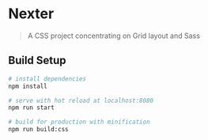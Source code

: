 # Nexter

> A CSS project concentrating on Grid layout and Sass

## Build Setup

``` bash
# install dependencies
npm install

# serve with hot reload at localhost:8080
npm run start

# build for production with minification
npm run build:css


